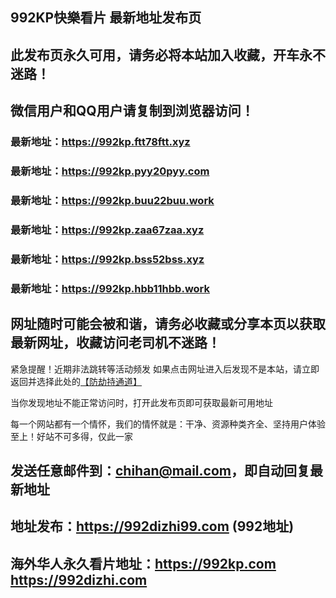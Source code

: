 ## **992KP快樂看片 最新地址发布页**
## 此发布页永久可用，请务必将本站加入收藏，开车永不迷路！
## 微信用户和QQ用户请复制到浏览器访问！
### 最新地址：https://992kp.ftt78ftt.xyz

### 最新地址：https://992kp.pyy20pyy.com

### 最新地址：https://992kp.buu22buu.work

### 最新地址：https://992kp.zaa67zaa.xyz

### 最新地址：https://992kp.bss52bss.xyz

### 最新地址：https://992kp.hbb11hbb.work


## 网址随时可能会被和谐，请务必收藏或分享本页以获取最新网址，收藏访问老司机不迷路！

紧急提醒！近期非法跳转等活动频发
如果点击网址进入后发现不是本站，请立即返回并选择此处的[【防劫持通道】](https://23.224.130.222:7583)

当你发现地址不能正常访问时，打开此发布页即可获取最新可用地址

每一个网站都有一个情怀，我们的情怀就是：干净、资源种类齐全、坚持用户体验至上！好站不可多得，仅此一家

## 发送任意邮件到：chihan@mail.com，即自动回复最新地址
## 地址发布：https://992dizhi99.com  (992地址)
## 海外华人永久看片地址：https://992kp.com  https://992dizhi.com
